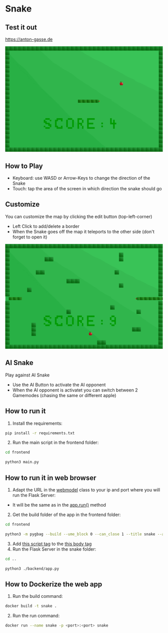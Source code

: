 # Snake

## Test it out
https://anton-gasse.de

![standard map](https://github.com/Anton-Gasse/Snake/blob/main/frontend/utils/readme_snake.png?raw=true)

## How to Play
* Keyboard: use WASD or Arrow-Keys to change the direction of the Snake
* Touch: tap the area of the screen in which direction the snake should go

## Customize
You can customize the map by clicking the edit button (top-left-corner)
* Left Click to add/delete a border
* When the Snake goes off the map it teleports to the other side (don't forget to open it)

![custom map](https://github.com/Anton-Gasse/Snake/blob/main/frontend/utils/readme_snake_custom.png?raw=true)

## AI Snake
Play against AI Snake
* Use the AI Button to activate the AI opponent
* When the AI opponent is activatet you can switch between 2 Gamemodes (chasing the same or different apple)

## How to run it
1. Install the requirements:
```sh
pip install -r requirements.txt
```
2. Run the main script in the frontend folder:
```sh
cd frontend
```
```sh
python3 main.py
```

## How to run it in web browser
1. Adapt the URL in the [webmodel](./frontend/webmodel.py) class to your ip and port where you will run the Flask Server:
* It will be the same as in the [app.run()](./backend/app.py) method

2. Get the build folder of the app in the frontend folder:
```sh
cd frontend
```
```sh
python3 -m pygbag --build --ume_block 0 --can_close 1 --title snake --app_name snake main.py
```
3. Add [this script tag](./frontend/add-to-html.txt) to the [this body tag](./frontend/build/web/index.html#L349)
4. Run the Flask Server in the snake folder:
```sh
cd ..
```
```sh
python3 ./backend/app.py
```

## How to Dockerize the web app
1. Run the build command:
```sh
docker build -t snake .
```
2. Run the run command:
```sh
docker run --name snake -p <port>:<port> snake
```

